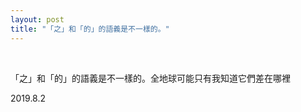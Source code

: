 ```yaml
---
layout: post
title: "「之」和「的」的語義是不一樣的。"
---
```


  
&nbsp;
&nbsp;


「之」和「的」的語義是不一樣的。全地球可能只有我知道它們差在哪裡

2019.8.2